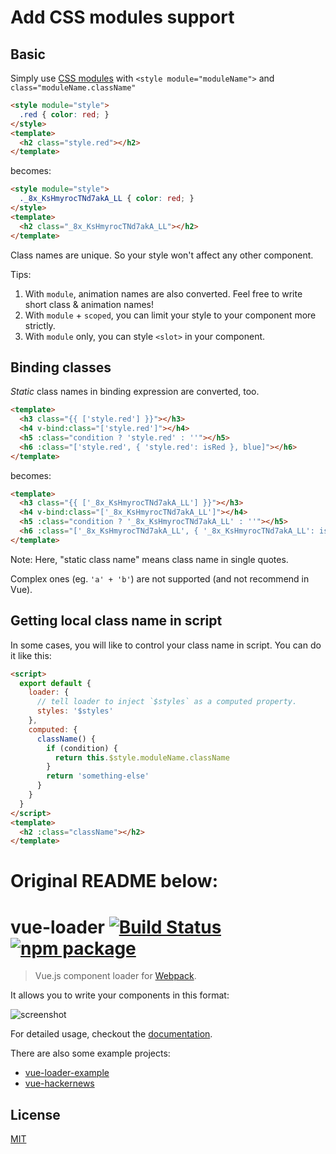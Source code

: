 # Add CSS modules support

## Basic

Simply use [CSS modules](https://github.com/css-modules/css-modules) with `<style module="moduleName">` and `class="moduleName.className"`

```html
<style module="style">
  .red { color: red; }
</style>
<template>
  <h2 class="style.red"></h2>
</template>
```

becomes:

```html
<style module="style">
  ._8x_KsHmyrocTNd7akA_LL { color: red; }
</style>
<template>
  <h2 class="_8x_KsHmyrocTNd7akA_LL"></h2>
</template>
```

Class names are unique. So your style won't affect any other component.

Tips:

1. With `module`, animation names are also converted. Feel free to write short class & animation names!
2. With `module` + `scoped`, you can limit your style to your component more strictly.
3. With `module` only, you can style `<slot>` in your component.

## Binding classes

*Static* class names in binding expression are converted, too.

```html
<template>
  <h3 class="{{ ['style.red'] }}"></h3>
  <h4 v-bind:class="['style.red']"></h4>
  <h5 :class="condition ? 'style.red' : ''"></h5>
  <h6 :class="['style.red', { 'style.red': isRed }, blue]"></h6>
</template>
```

becomes:

```html
<template>
  <h3 class="{{ ['_8x_KsHmyrocTNd7akA_LL'] }}"></h3>
  <h4 v-bind:class="['_8x_KsHmyrocTNd7akA_LL']"></h4>
  <h5 :class="condition ? '_8x_KsHmyrocTNd7akA_LL' : ''"></h5>
  <h6 :class="['_8x_KsHmyrocTNd7akA_LL', { '_8x_KsHmyrocTNd7akA_LL': isRed }, blue]"></h6>
</template>
```

Note: Here, "static class name" means class name in single quotes.

Complex ones (eg. `'a' + 'b'`) are not supported (and not recommend in Vue).

## Getting local class name in script

In some cases, you will like to control your class name in script.
You can do it like this:

```html
<script>
  export default {
    loader: {
      // tell loader to inject `$styles` as a computed property.
      styles: '$styles'
    },
    computed: {
      className() {
        if (condition) {
          return this.$style.moduleName.className
        }
        return 'something-else'
      }
    }
  }
</script>
<template>
  <h2 :class="className"></h2>
</template>
```

# Original README below:

# vue-loader [![Build Status](https://circleci.com/gh/vuejs/vue-loader/tree/master.svg?style=shield)](https://circleci.com/gh/vuejs/vue-loader/tree/master) [![npm package](https://img.shields.io/npm/v/vue-loader.svg?maxAge=2592000)](https://www.npmjs.com/package/vue-loader)

> Vue.js component loader for [Webpack](http://webpack.github.io).

It allows you to write your components in this format:

![screenshot](http://blog.evanyou.me/images/vue-component.png)

For detailed usage, checkout the [documentation](http://vuejs.github.io/vue-loader/).

There are also some example projects:

- [vue-loader-example](https://github.com/vuejs/vue-loader-example/)
- [vue-hackernews](https://github.com/vuejs/vue-hackernews)

## License

[MIT](http://opensource.org/licenses/MIT)
